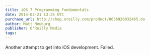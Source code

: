 ```yaml
---
title: iOS 7 Programming Fundamentals
date: 2014-03-21 13:35 UTC
purchase_url: http://shop.oreilly.com/product/0636920032465.do
author: Matt Neuburg
publisher: O'Reilly Media
tags:
---
```


Another attempt to get into iOS development. Failed.
